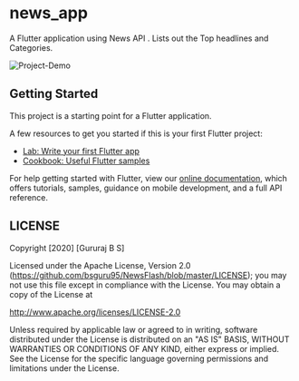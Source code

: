 # news_app

A Flutter application using News API .
Lists out the Top headlines and Categories.


![Project-Demo](https://github.com/bsguru95/NewsFlash/blob/master/NewsFlash.gif)

## Getting Started

This project is a starting point for a Flutter application.

A few resources to get you started if this is your first Flutter project:

- [Lab: Write your first Flutter app](https://flutter.dev/docs/get-started/codelab)
- [Cookbook: Useful Flutter samples](https://flutter.dev/docs/cookbook)

For help getting started with Flutter, view our
[online documentation](https://flutter.dev/docs), which offers tutorials,
samples, guidance on mobile development, and a full API reference.

## LICENSE

Copyright [2020] [Gururaj B S]

Licensed under the Apache License, Version 2.0 (https://github.com/bsguru95/NewsFlash/blob/master/LICENSE); you may not use this file except in compliance with the License. You may obtain a copy of the License at

   http://www.apache.org/licenses/LICENSE-2.0

Unless required by applicable law or agreed to in writing, software distributed under the License is distributed on an "AS IS" BASIS, WITHOUT WARRANTIES OR CONDITIONS OF ANY KIND, either express or implied. See the License for the specific language governing permissions and limitations under the License.
